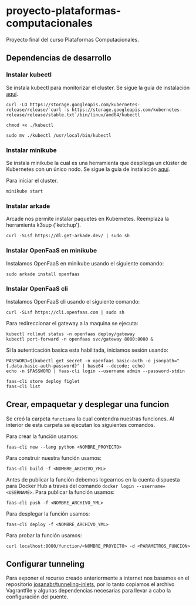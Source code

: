 # proyecto-plataformas-computacionales

Proyecto final del curso Plataformas Computacionales.

## Dependencias de desarrollo

### Instalar kubectl

Se instala kubectl para monitorizar el cluster. Se sigue la guía de instalación [aquí](https://kubernetes.io/docs/tasks/tools/install-kubectl/).

```
curl -LO https://storage.googleapis.com/kubernetes-release/release/`curl -s https://storage.googleapis.com/kubernetes-release/release/stable.txt`/bin/linux/amd64/kubectl

chmod +x ./kubectl

sudo mv ./kubectl /usr/local/bin/kubectl
```

### Instalar minikube

Se instala minikube la cual es una herramienta que despliega un clúster de Kubernetes con un único nodo. Se sigue la guía de instalación [aquí](https://kubernetes.io/es/docs/tasks/tools/install-minikube/). 

Para iniciar el cluster.
```
minikube start
```

### Instalar arkade

Arcade nos permite instalar paquetes en Kubernetes. Reemplaza la herramienta k3sup ('ketchup').

```
curl -SLsf https://dl.get-arkade.dev/ | sudo sh
```

### Instalar OpenFaaS en minikube

Instalamos OpenFaaS en minikube usando el siguiente comando:

```
sudo arkade install openfaas
```

### Instalar OpenFaaS cli

Instalamos OpenFaaS cli usando el siguiente comando:

```
curl -SLsf https://cli.openfaas.com | sudo sh
```

Para redireccionar el gateway a la maquina se ejecuta:

```
kubectl rollout status -n openfaas deploy/gateway
kubectl port-forward -n openfaas svc/gateway 8080:8080 &
```

Si la autenticación basica esta habilitada, iniciamos sesión usando:

```
PASSWORD=$(kubectl get secret -n openfaas basic-auth -o jsonpath="{.data.basic-auth-password}" | base64 --decode; echo)
echo -n $PASSWORD | faas-cli login --username admin --password-stdin

faas-cli store deploy figlet
faas-cli list
```

## Crear, empaquetar y desplegar una funcion

Se creó la carpeta `functions`  la cual contendra nuestras funciones. Al interior de esta carpeta se ejecutan los siguientes comandos. 

Para crear la función usamos:
```
faas-cli new --lang python <NOMBRE_PROYECTO>
```

Para construir nuestra función usamos:
```
faas-cli build -f <NOMBRE_ARCHIVO_YML>
```

Antes de publicar la función debemos logearnos en la cuenta dispuesta para Docker Hub a traves del comando `docker login --username=<USERNAME>`. Para publicar la función usamos:
```
faas-cli push -f <NOMBRE_ARCHIVO_YML>
```

Para desplegar la función usamos:
```
faas-cli deploy -f <NOMBRE_ARCHIVO_YML>
```

Para probar la función usamos:
```
curl localhost:8080/function/<NOMBRE_PROYECTO> -d <PARAMETROS_FUNCION>
```

## Configurar tunneling

Para exponer el recurso creado anteriormente a internet nos basamos en el repositorio [josanabr/tunneling-inlets](https://github.com/josanabr/tunneling-inlets), por lo tanto copiamos el archivo Vagrantfile y algunas dependencias necesarias para llevar a cabo la configuración del puente.





